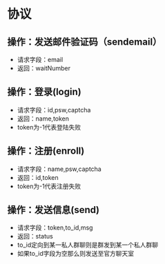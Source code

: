 # 协议

## 操作：发送邮件验证码（sendemail）
* 请求字段：email
* 返回：waitNumber

## 操作：登录(login)
* 请求字段：id,psw,captcha
* 返回：name,token
* token为-1代表登陆失败

## 操作：注册(enroll)
* 请求字段：name,psw,captcha
* 返回：id,token
* token为-1代表注册失败

## 操作：发送信息(send)
* 请求字段：token,to_id,msg
* 返回：status
* to_id定向到某一私人群聊则是群发到某一个私人群聊
* 如果to_id字段为空那么则发送至官方聊天室
